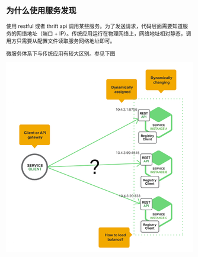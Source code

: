 ## 为什么使用服务发现

使用 restful 或者 thrift api 调用某些服务。为了发送请求，代码层面需要知道服务的网络地址（端口 + IP）。传统应用运行在物理网络上，网络地址相对静态，调用方只需要从配置文件读取服务网络地址即可。

微服务体系下与传统应用有较大区别。参见下图

![](./Richardson-microservices-part4-1_difficult-service-discovery.png)
